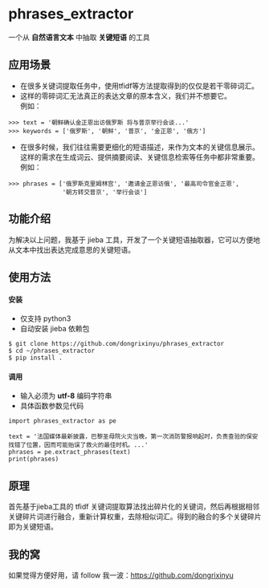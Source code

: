 # phrases_extractor

一个从 **自然语言文本**  中抽取 **关键短语** 的工具

## 应用场景

- 在很多关键词提取任务中，使用tfidf等方法提取得到的仅仅是若干零碎词汇。
- 这样的零碎词汇无法真正的表达文章的原本含义，我们并不想要它。  
例如：
```
>>> text = '朝鲜确认金正恩出访俄罗斯 将与普京举行会谈...'
>>> keywords = ['俄罗斯', '朝鲜', '普京', '金正恩', '俄方']
```

- 在很多时候，我们往往需要更细化的短语描述，来作为文本的关键信息展示。这样的需求在生成词云、提供摘要阅读、关键信息检索等任务中都非常重要。  
例如：
```
>>> phrases = ['俄罗斯克里姆林宫', '邀请金正恩访俄', '最高司令官金正恩', 
               '朝方转交普京', '举行会谈']
```

## 功能介绍

为解决以上问题，我基于 jieba 工具，开发了一个关键短语抽取器，它可以方便地从文本中找出表达完成意思的关键短语。


## 使用方法

#### 安装
- 仅支持 python3
- 自动安装 jieba 依赖包

```
$ git clone https://github.com/dongrixinyu/phrases_extractor
$ cd ~/phrases_extractor
$ pip install .
```


#### 调用

- 输入必须为 **utf-8** 编码字符串
- 具体函数参数见代码
```
import phrases_extractor as pe

text = '法国媒体最新披露，巴黎圣母院火灾当晚，第一次消防警报响起时，负责查验的保安找错了位置，因而可能贻误了救火的最佳时机。...'
phrases = pe.extract_phrases(text)
print(phrases)
```

## 原理

首先基于jieba工具的 tfidf 关键词提取算法找出碎片化的关键词，然后再根据相邻关键碎片词进行融合，重新计算权重，去除相似词汇。得到的融合的多个关键碎片即为关键短语。

## 我的窝

如果觉得方便好用，请 follow 我一波：https://github.com/dongrixinyu



